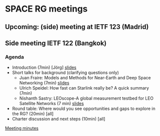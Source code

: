 # SPACE RG meetings

## Upcoming: (side) meeting at IETF 123 (Madrid)

## Side meeting IETF 122 (Bangkok)

### Agenda
* Introduction (7min) [Jörg] [slides](meetings/122-side/2025-03-122-side-intro.pdf)
* Short talks for background (clarifying questions only) 
  * Juan Fraire: Models and Methods for Near-Earth and Deep Space Networking (7min) [slides](meetings/122-side/2025-03-122-side-Models-and-Methods.pdf)
  * Ulrich Speidel: How fast can Starlink really be? A quick summary (7min)
  * Nishanth Sastry: LEOscope-A global measurement testbed for LEO Satellite Networks (7 min) [slides](meetings/122-side/2025-03-122-side-LEOscope.pdf)
* Round table: Where would you see opportunities and gaps to explore in the RG? (20min) [all]
* Charter discussion and next steps (10min) [all]

[Meeting minutes](meetings/122-side/122-side-minutes.md)




